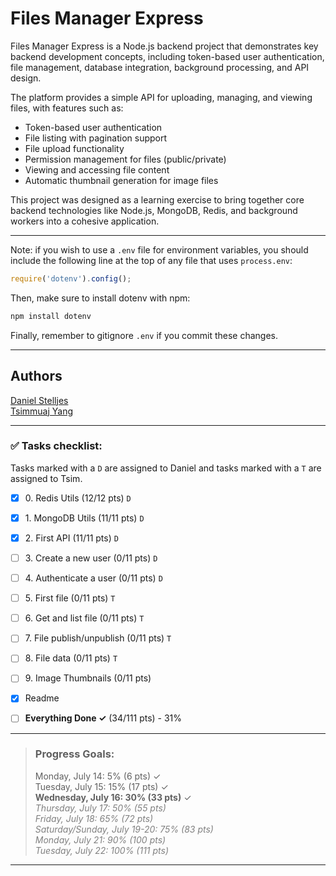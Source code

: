 # Files Manager Express

Files Manager Express is a Node.js backend project that demonstrates key
backend development concepts, including token-based user authentication,
file management, database integration, background processing, and API design.

The platform provides a simple API for uploading, managing, and
viewing files, with features such as:

* Token-based user authentication
* File listing with pagination support
* File upload functionality
* Permission management for files (public/private)
* Viewing and accessing file content
* Automatic thumbnail generation for image files

This project was designed as a learning exercise to bring together core
backend technologies like Node.js, MongoDB, Redis, and background workers
into a cohesive application.

---

Note: if you wish to use a `.env` file for environment variables, you should
include the following line at the top of any file that uses `process.env`:
```javascript
require('dotenv').config();
```
Then, make sure to install dotenv with npm:
```bash
npm install dotenv
```
Finally, remember to gitignore `.env` if you commit these changes.

---

## Authors
[Daniel Stelljes](https://github.com/Zytronium)  
[Tsimmuaj Yang](https://github.com/Jimwall0)

---

[//]: # (Note: Points here are based on progress on the task and how much of that task is working; not how many points it gets when graded, since there is no checker for this project.)

### ✅ Tasks checklist:
Tasks marked with a `D` are assigned to Daniel and tasks marked with a `T` are assigned to Tsim.

- [X] ​0. Redis Utils (12/12 pts) `D`
- [X] ​1. MongoDB Utils (11/11 pts) `D`
- [X] ​2. First API (11/11 pts) `D`
- [ ] ​3. Create a new user (0/11 pts) `D`
- [ ] ​4. Authenticate a user (0/11 pts) `D`
- [ ] ​5. First file (0/11 pts) `T`
- [ ] ​6. Get and list file (0/11 pts) `T`
- [ ] ​7. File publish/unpublish (0/11 pts) `T`
- [ ] ​8. File data (0/11 pts) `T`
- [ ] ​9. Image Thumbnails (0/11 pts) ` `


- [X] Readme
- [ ] **Everything Done ✓** (34/111 pts) - 31%

---

>### Progress Goals:
>Monday, July 14: 5% (6 pts) ✓  
Tuesday, July 15: 15% (17 pts) ✓  
<strong>Wednesday, July 16: 30% (33 pts)</strong> ✓  
<em style="color: gray">Thursday, July 17: 50% (55 pts)</em>  
<em style="color: gray">Friday, July 18: 65% (72 pts)</em>  
<em style="color: gray">Saturday/Sunday, July 19-20: 75% (83 pts)</em>  
<em style="color: gray">Monday, July 21: 90% (100 pts)</em>  
<em style="color: gray">Tuesday, July 22: 100% (111 pts)</em>  

---
